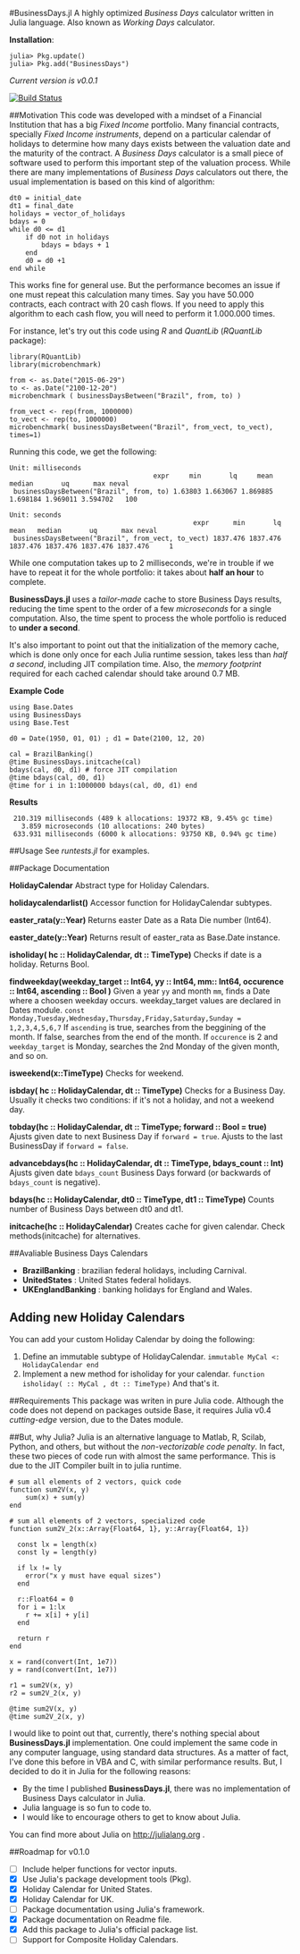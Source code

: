 #BusinessDays.jl
A highly optimized *Business Days* calculator written in Julia language.
Also known as *Working Days* calculator.

**Installation**: 
```
julia> Pkg.update()
julia> Pkg.add("BusinessDays")
```
*Current version is v0.0.1*

[![Build Status](https://travis-ci.org/felipenoris/BusinessDays.jl.svg?branch=master)](https://travis-ci.org/felipenoris/BusinessDays.jl)

##Motivation
This code was developed with a mindset of a Financial Institution that has a big *Fixed Income* portfolio. Many financial contracts, specially *Fixed Income instruments*, depend on a particular calendar of holidays to determine how many days exists between the valuation date and the maturity of the contract. A *Business Days* calculator is a small piece of software used to perform this important step of the valuation process.
While there are many implementations of *Business Days* calculators out there, the usual implementation is based on this kind of algorithm:

```
dt0 = initial_date
dt1 = final_date
holidays = vector_of_holidays
bdays = 0
while d0 <= d1
	if d0 not in holidays
		bdays = bdays + 1
	end
	d0 = d0 +1
end while
```

This works fine for general use. But the performance becomes an issue if one must repeat this calculation many times. Say you have 50.000 contracts, each contract with 20 cash flows. If you need to apply this algorithm to each cash flow, you will need to perform it 1.000.000 times.

For instance, let's try out this code using *R* and *QuantLib* (*RQuantLib* package):
```
library(RQuantLib)
library(microbenchmark)

from <- as.Date("2015-06-29")
to <- as.Date("2100-12-20")
microbenchmark ( businessDaysBetween("Brazil", from, to) )

from_vect <- rep(from, 1000000)
to_vect <- rep(to, 1000000)
microbenchmark( businessDaysBetween("Brazil", from_vect, to_vect), times=1)
```

Running this code, we get the following:
```
Unit: milliseconds
                                    expr     min       lq     mean   median       uq      max neval
 businessDaysBetween("Brazil", from, to) 1.63803 1.663067 1.869885 1.698184 1.969011 3.594702   100

Unit: seconds
                                              expr      min       lq     mean   median       uq      max neval
 businessDaysBetween("Brazil", from_vect, to_vect) 1837.476 1837.476 1837.476 1837.476 1837.476 1837.476     1

```

While one computation takes up to 2 milliseconds, we're in trouble if we have to repeat it for the whole portfolio: it takes about **half an hour** to complete.

**BusinessDays.jl** uses a *tailor-made* cache to store Business Days results, reducing the time spent to the order of a few *microseconds* for a single computation. Also, the time spent to process the whole portfolio is reduced to **under a second**.

It's also important to point out that the initialization of the memory cache, which is done only once for each Julia runtime session, takes less than *half a second*, including JIT compilation time. Also, the *memory footprint* required for each cached calendar should take around 0.7 MB.

**Example Code**
```
using Base.Dates
using BusinessDays
using Base.Test

d0 = Date(1950, 01, 01) ; d1 = Date(2100, 12, 20)

cal = BrazilBanking()
@time BusinessDays.initcache(cal)
bdays(cal, d0, d1) # force JIT compilation
@time bdays(cal, d0, d1)
@time for i in 1:1000000 bdays(cal, d0, d1) end
```

**Results**
```
 210.319 milliseconds (489 k allocations: 19372 KB, 9.45% gc time)
   3.859 microseconds (10 allocations: 240 bytes)
 633.931 milliseconds (6000 k allocations: 93750 KB, 0.94% gc time)
 ```

##Usage
See *runtests.jl* for examples.

##Package Documentation

**HolidayCalendar**
Abstract type for Holiday Calendars.

**holidaycalendarlist()**
Accessor function for HolidayCalendar subtypes.

**easter_rata(y::Year)**
Returns easter Date as a Rata Die number (Int64).

**easter_date(y::Year)**
Returns result of easter_rata as Base.Date instance.

**isholiday( hc :: HolidayCalendar, dt :: TimeType)**
Checks if date is a holiday. Returns Bool.

**findweekday(weekday_target :: Int64, yy :: Int64, mm:: Int64, occurence :: Int64, ascending :: Bool )**
Given a year `yy` and month `mm`, finds a Date where a choosen weekday occurs.
weekday_target values are declared in Dates module.
`const Monday,Tuesday,Wednesday,Thursday,Friday,Saturday,Sunday = 1,2,3,4,5,6,7`
If `ascending` is true, searches from the beggining of the month. If false, searches from the end of the month.
If `occurence` is 2 and `weekday_target` is Monday, searches the 2nd Monday of the given month, and so on.

**isweekend(x::TimeType)**
Checks for weekend.

**isbday( hc :: HolidayCalendar, dt :: TimeType)**
Checks for a Business Day. Usually it checks two conditions: if it's not a holiday, and not a weekend day.

**tobday(hc :: HolidayCalendar, dt :: TimeType; forward :: Bool = true)**
Ajusts given date to next Business Day if `forward = true`.
Ajusts to the last BusinessDay if `forward = false`.

**advancebdays(hc :: HolidayCalendar, dt :: TimeType, bdays_count :: Int)**
Ajusts given date `bdays_count` Business Days forward (or backwards of `bdays_count` is negative).

**bdays(hc :: HolidayCalendar, dt0 :: TimeType, dt1 :: TimeType)**
Counts number of Business Days between dt0 and dt1.

**initcache(hc :: HolidayCalendar)**
Creates cache for given calendar. Check methods(initcache) for alternatives.

##Avaliable Business Days Calendars
* **BrazilBanking** : brazilian federal holidays, including Carnival.
* **UnitedStates** : United States federal holidays.
* **UKEnglandBanking** : banking holidays for England and Wales.

## Adding new Holiday Calendars
You can add your custom Holiday Calendar by doing the following:
1. Define an immutable subtype of HolidayCalendar. `immutable MyCal <: HolidayCalendar end`
2. Implement a new method for isholiday for your calendar. `function isholiday( :: MyCal , dt :: TimeType)`
And that's it.

##Requirements
This package was writen in pure Julia code.
Although the code does not depend on packages outside Base, it requires Julia v0.4 *cutting-edge* version, due to the Dates module.

##But, why Julia?
Julia is an alternative language to Matlab, R, Scilab, Python, and others, but without the *non-vectorizable code penalty*. In fact, these two pieces of code run with almost the same performance. This is due to the JIT Compiler built in to julia runtime.

```
# sum all elements of 2 vectors, quick code
function sum2V(x, y)
	sum(x) + sum(y)
end

# sum all elements of 2 vectors, specialized code
function sum2V_2(x::Array{Float64, 1}, y::Array{Float64, 1})

  const lx = length(x)
  const ly = length(y)
  
  if lx != ly
    error("x y must have equal sizes")
  end
  
  r::Float64 = 0
  for i = 1:lx
    r += x[i] + y[i]
  end
  
  return r
end

x = rand(convert(Int, 1e7))
y = rand(convert(Int, 1e7))

r1 = sum2V(x, y)
r2 = sum2V_2(x, y)

@time sum2V(x, y)
@time sum2V_2(x, y)
```

I would like to point out that, currently, there's nothing special about **BusinessDays.jl** implementation. One could implement the same code in any computer language, using standard data structures. As a matter of fact, I've done this before in VBA and C, with similar performance results. But, I decided to do it in Julia for the following reasons:
* By the time I published **BusinessDays.jl**, there was no implementation of Business Days calculator in Julia.
* Julia language is so fun to code to.
* I would like to encourage others to get to know about Julia.

You can find more about Julia on http://julialang.org .

##Roadmap for v0.1.0
- [ ] Include helper functions for vector inputs.
- [x] Use Julia's package development tools (Pkg).
- [x] Holiday Calendar for United States.
- [x] Holiday Calendar for UK.
- [ ] Package documentation using Julia's framework.
- [x] Package documentation on Readme file.
- [x] Add this package to Julia's official package list.
- [ ] Support for Composite Holiday Calendars.
